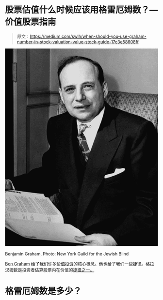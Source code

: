 # 股票估值什么时候应该用格雷厄姆数？—价值股票指南

> 原文：<https://medium.com/swlh/when-should-you-use-graham-number-in-stock-valuation-value-stock-guide-17c3e58608ff>

![](img/ba759cd164489956f124e6c22e951482.png)

Benjamin Graham, Photo: New York Guild for the Jewish Blind

[Ben Graham](https://valuestockguide.com/guide/benjamin-graham/) 给了我们许多[价值投资](https://valuestockguide.com/)的核心概念。他也给了我们一些捷径。格拉汉姆数是投资者估算股票内在价值的[捷径之一。](https://valuestockguide.com/all/estimating-intrinsic-value-for-stocks/)

# 格雷厄姆数是多少？